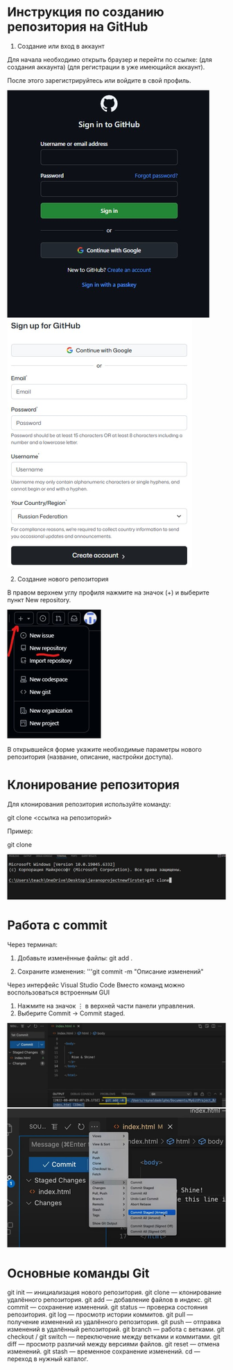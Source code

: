 # Инструкция по созданию репозитория на GitHub

1. Создание или вход в аккаунт

Для начала необходимо открыть браузер и перейти по ссылке: [](https://github.com/signup) (для создания аккаунта) [](https://github.com/login) (для регистрации в уже имеющийся аккаунт).

После этого зарегистрируйтесь или войдите в свой профиль.

![](https://github.com/fwefwal/htotototo/blob/main/kartinka1.jpg)
![](https://github.com/fwefwal/htotototo/blob/main/kartinka2.jpg)

2. Создание нового репозитория

В правом верхнем углу профиля нажмите на значок (+) и выберите пункт New repository.

![](https://github.com/fwefwal/htotototo/blob/main/kartinka3.jpg)

В открывшейся форме укажите необходимые параметры нового репозитория (название, описание, настройки доступа).
 

# Клонирование репозитория

Для клонирования репозитория используйте команду:

git clone <ссылка на репозиторий>

Пример:

git clone [](https://github.com/username/project.git)


![](https://github.com/fwefwal/htotototo/blob/main/kartinka4.jpg)

# Работа с commit
Через терминал:
1. Добавьте изменённые файлы:
git add .

2. Сохраните изменения:
'''git commit -m "Описание изменений"

Через интерфейс Visual Studio Code
Вместо команд можно воспользоваться встроенным GUI

1. Нажмите на значок ⋮ в верхней части панели управления.
2. Выберите Commit → Commit staged.

![](https://github.com/fwefwal/htotototo/blob/main/firstcom.jpg)
![](https://github.com/fwefwal/htotototo/blob/main/savecom.jpg)

# Основные команды Git

git init — инициализация нового репозитория.
git clone — клонирование удалённого репозитория.
git add — добавление файлов в индекс.
git commit — сохранение изменений.
git status — проверка состояния репозитория.
git log — просмотр истории коммитов.
git pull — получение изменений из удалённого репозитория.
git push — отправка изменений в удалённый репозиторий.
git branch — работа с ветками.
git checkout / git switch — переключение между ветками и коммитами.
git diff — просмотр различий между версиями файлов.
git reset — отмена изменений.
git stash — временное сохранение изменений.
cd — переход в нужный каталог.
